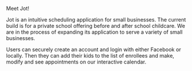 Meet Jot!

Jot is an intuitive scheduling application for small businesses.  The current build is for a private school offering before and after school childcare.  We are in the process of expanding its application to serve a variety of small businesses.

Users can securely create an account and login with either Facebook or locally.
Then they can add their kids to the list of enrollees and make, modify and see appointments on our interactive calendar.

